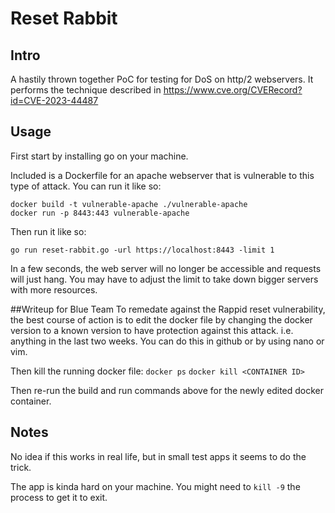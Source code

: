 # Reset Rabbit

## Intro

A hastily thrown together PoC for testing for DoS on http/2 webservers. It performs the technique described in https://www.cve.org/CVERecord?id=CVE-2023-44487

## Usage

First start by installing go on your machine.

Included is a Dockerfile for an apache webserver that is vulnerable to this type of attack. You can run it like so:

    docker build -t vulnerable-apache ./vulnerable-apache
    docker run -p 8443:443 vulnerable-apache

Then run it like so:

    go run reset-rabbit.go -url https://localhost:8443 -limit 1

In a few seconds, the web server will no longer be accessible and requests will just hang. You may have to adjust the limit to take down bigger servers with more resources.

##Writeup for Blue Team
To remedate against the Rappid reset vulnerability, the best course of action is to edit the docker file by changing the docker version to a known version to have protection against this attack. i.e. anything in the last two weeks. You can do this in github or by using nano or vim.

Then kill the running docker file:
    `docker ps`
    `docker kill <CONTAINER ID>`
    
Then re-run the build and run commands above for the newly edited docker container.

## Notes

No idea if this works in real life, but in small test apps it seems to do the trick.

The app is kinda hard on your machine. You might need to `kill -9` the process to get it to exit.
